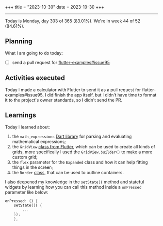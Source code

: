 +++
title = "2023-10-30"
date = 2023-10-30
+++

---

Today is Monday, day 303 of 365 (83.01%). We're in week 44 of 52 (84.61%). 

## Planning

What I am going to do today: 

- [ ] send a pull request for [flutter-examples#issue95](https://github.com/nisrulz/flutter-examples/issues/95)

## Activities executed

Today I made a calculator with Flutter to send it as a pull request for flutter-examples#issue95, I did finish the app itself, but I didn't have time to format it to the project's owner standards, so I didn't send the PR.

## Learnings

Today I learned about:
1. the `math_expressions` [Dart library](https://pub.dev/packages/math_expressions) for parsing and evaluating mathematical expressions;
2. the `GridView` [class from Flutter](https://api.flutter.dev/flutter/widgets/GridView-class.html), which can be used to create all kinds of grids, more specifically I used the `GridView.builder()` to make a more custom grid;
3. the `flex` parameter for the `Expanded` class and how it can help fitting things in the screen;
4. the `Border` [class](https://api.flutter.dev/flutter/painting/Border-class.html), that can be used to outline containers.

I also deepened my knowledge in the `setState()` method and stateful widgets by learning how you can call this method inside a `onPressed` parameter like below:

```dart
onPressed: () {
    setState(() {
        ...
    });
    },
```